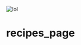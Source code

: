 ![lol](https://github.com/Lordgg007/recipes_page/assets/139135651/71800ce3-8c4a-46ab-8447-81ec3f3d6e17)
# recipes_page
